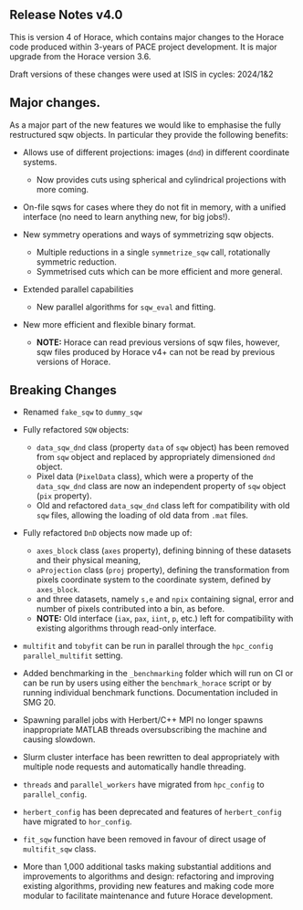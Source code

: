 ## Release Notes v4.0

This is version 4 of Horace, which contains major changes to the Horace code
produced within 3-years of PACE project development.
It is major upgrade from the Horace version 3.6.

Draft versions of these changes were used at ISIS in cycles: 2024/1&2

## Major changes.

As a major part of the new features we would like to emphasise the fully restructured sqw objects.
In particular they provide the following benefits:

- Allows use of different projections: images (`dnd`) in different coordinate systems.
  - Now provides cuts using spherical and cylindrical projections with more coming.

- On-file sqws for cases where they do not fit in memory, with a unified interface 
 (no need to learn anything new, for big jobs!).

- New symmetry operations and ways of symmetrizing sqw objects.
  - Multiple reductions in a single `symmetrize_sqw` call, 
    rotationally symmetric reduction.
  - Symmetrised cuts which can be more efficient and more general.

- Extended parallel capabilities
  - New parallel algorithms for `sqw_eval` and fitting.

- New more efficient and flexible binary format.
  - **NOTE:** Horace can read previous versions of sqw files, however, sqw
    files produced by Horace v4+ can not be read by previous versions of Horace.


## Breaking Changes
- Renamed `fake_sqw` to `dummy_sqw`
 
- Fully refactored `SQW` objects:
  - `data_sqw_dnd` class (property `data` of `sqw` object) has been removed from
    `sqw` object and replaced by appropriately dimensioned `dnd` object. 
  - Pixel data (`PixelData` class), which were a property of the `data_sqw_dnd`
    class are now an independent property of `sqw` object (`pix` property). 
  - Old and refactored `data_sqw_dnd` class left for compatibility with old
   `sqw` files, allowing the loading of old data from `.mat` files.
 
- Fully refactored `DnD` objects now made up of:
  - `axes_block` class (`axes` property),  defining binning of
     these datasets and their physical meaning,
  - `aProjection` class (`proj` property), defining the transformation
     from pixels coordinate system to the coordinate system, defined by `axes_block`.
  - and three datasets, namely `s,e` and `npix` containing signal, error and
    number of pixels contributed into a bin, as before. 
  - **NOTE:** Old interface (`iax`, `pax`, `iint`, `p`, etc.) left for
    compatibility with existing algorithms through read-only interface.
 
- `multifit` and `tobyfit` can be run in parallel through
   the `hpc_config` `parallel_multifit` setting.
  
- Added benchmarking in the `_benchmarking` folder which will
  run on CI or can be run by users using either the `benchmark_horace`
  script or by running individual benchmark functions.
  Documentation included in SMG 20.

- Spawning parallel jobs with Herbert/C++ MPI no longer spawns
  inappropriate MATLAB threads oversubscribing the machine
  and causing slowdown.
 
- Slurm cluster interface has been rewritten to deal appropriately
  with multiple node requests and automatically handle threading.
 
- `threads` and `parallel_workers` have migrated from
  `hpc_config` to `parallel_config`.
 
- `herbert_config` has been deprecated and features of
  `herbert_config` have migrated to `hor_config`.
 
- `fit_sqw` function have been removed in favour of
   direct usage of `multifit_sqw` class.

- More than 1,000 additional tasks making substantial additions and
  improvements to algorithms and design: 
  refactoring and improving existing algorithms, providing
  new features and making code more modular to facilitate
  maintenance and future Horace development.
